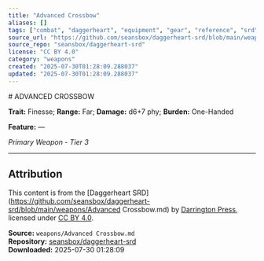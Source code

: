 ```yaml
---
title: "Advanced Crossbow"
aliases: []
tags: ["combat", "daggerheart", "equipment", "gear", "reference", "srd", "ttrpg", "weapon"]
source_url: "https://github.com/seansbox/daggerheart-srd/blob/main/weapons/Advanced Crossbow.md"
source_repo: "seansbox/daggerheart-srd"
license: "CC BY 4.0"
category: "weapons"
created: "2025-07-30T01:28:09.288037"
updated: "2025-07-30T01:28:09.288037"
---
```


﻿# ADVANCED CROSSBOW

**Trait:** Finesse; **Range:** Far; **Damage:** d6+7 phy; **Burden:** One-Handed

**Feature:** —

*Primary Weapon - Tier 3*

---

## Attribution

This content is from the [Daggerheart SRD](https://github.com/seansbox/daggerheart-srd/blob/main/weapons/Advanced Crossbow.md) by [Darrington Press](https://darringtonpress.com/), licensed under [CC BY 4.0](https://creativecommons.org/licenses/by/4.0/).

**Source:** `weapons/Advanced Crossbow.md`  
**Repository:** [seansbox/daggerheart-srd](https://github.com/seansbox/daggerheart-srd)  
**Downloaded:** 2025-07-30 01:28:09

